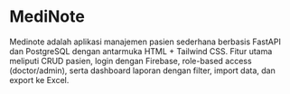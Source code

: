 # MediNote
Medinote adalah aplikasi manajemen pasien sederhana berbasis FastAPI dan PostgreSQL  dengan antarmuka HTML + Tailwind CSS. Fitur utama meliputi CRUD pasien, login dengan Firebase,  role-based access (doctor/admin), serta dashboard laporan dengan filter, import data,  dan export ke Excel.
